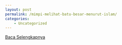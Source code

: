 ```yaml
---
layout: post
permalink: /mimpi-melihat-batu-besar-menurut-islam/
categories:
    - Uncategorized
---
```


[Baca Selengkapnya](/02)